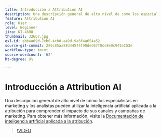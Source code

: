 ```yaml
---
title: Introducción a Attribution AI
description: Una descripción general de alto nivel de cómo los especialistas en marketing y los analistas pueden utilizar la inteligencia artificial aplicada a la atribución para comprender el impacto de sus canales y campañas de marketing.
feature: Attribution AI
role: User
level: Beginner
jira: KT-4808
thumbnail: 32667.jpg
exl-id: abb4a09d-7cb6-4cb8-a49d-9a6f4a654a52
source-git-commit: 286c85aa88d44574f00ded67f0de8e0c945a153e
workflow-type: tm+mt
source-wordcount: '62'
ht-degree: 0%

---
```


# Introducción a Attribution AI

Una descripción general de alto nivel de cómo los especialistas en marketing y los analistas pueden utilizar la inteligencia artificial aplicada a la atribución para comprender el impacto de sus canales y campañas de marketing. Para obtener más información, visite la [Documentación de inteligencia artificial aplicada a la atribución](https://experienceleague.adobe.com/docs/experience-platform/intelligent-services/attribution-ai/overview.html?lang=es).

>[!VIDEO](https://video.tv.adobe.com/v/32667?learn=on&enablevpops)
